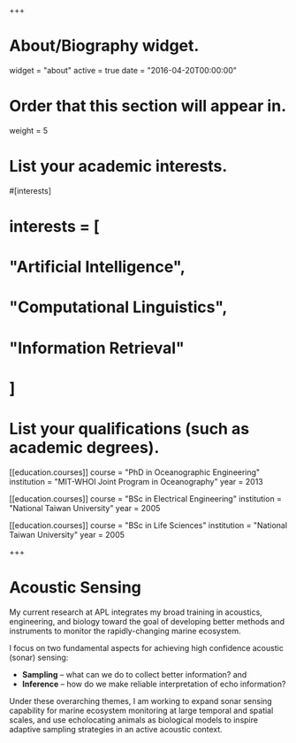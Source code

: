 +++
# About/Biography widget.
widget = "about"
active = true
date = "2016-04-20T00:00:00"

# Order that this section will appear in.
weight = 5

# List your academic interests.
#[interests]
#  interests = [
#    "Artificial Intelligence",
#    "Computational Linguistics",
#    "Information Retrieval"
#  ]

# List your qualifications (such as academic degrees).
[[education.courses]]
  course = "PhD in Oceanographic Engineering"
  institution = "MIT-WHOI Joint Program in Oceanography"
  year = 2013

[[education.courses]]
  course = "BSc in Electrical Engineering"
  institution = "National Taiwan University"
  year = 2005

[[education.courses]]
  course = "BSc in Life Sciences"
  institution = "National Taiwan University"
  year = 2005

+++

# Acoustic Sensing

My current research at APL integrates my broad training in acoustics, engineering, and biology toward the goal of developing better methods and instruments to monitor the rapidly-changing marine ecosystem.

I focus on two fundamental aspects for achieving high confidence acoustic (sonar) sensing:

* **Sampling** – what can we do to collect better information? and
* **Inference** – how do we make reliable interpretation of echo information?

Under these overarching themes, I am working to expand sonar sensing capability for marine ecosystem monitoring at large temporal and spatial scales, and use echolocating animals as biological models to inspire adaptive sampling strategies in an active acoustic context.
